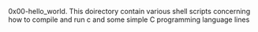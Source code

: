 0x00-hello_world. This doirectory contain various shell scripts concerning how to compile and run c and some simple C programming language lines
